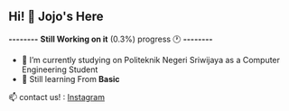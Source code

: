 ## Hi! 👋 Jojo's Here

**--------** **Still Working on it** (0.3%) progress 🕐 **--------**

- 📖 I’m currently studying on Politeknik Negeri Sriwijaya as a Computer Engineering Student
- 🌱 Still learning From **Basic**

📫 contact us! : [Instagram](https://www.instagram.com/joharar.r/)

